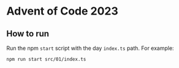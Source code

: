 # Advent of Code 2023

## How to run

Run the npm `start` script with the day `index.ts` path. For example:

    npm run start src/01/index.ts
